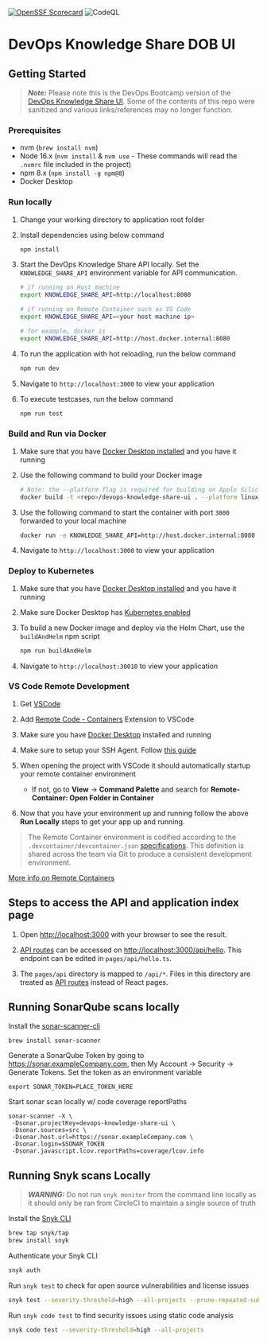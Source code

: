 [![OpenSSF Scorecard](https://api.securityscorecards.dev/projects/github.com/liatrio-delivery-povs/devops-knowledge-share-ui/badge)](https://api.securityscorecards.dev/projects/github.com/liatrio-delivery-povs/devops-knowledge-share-ui)
![CodeQL](https://github.com/liatrio-delivery-povs/devops-knowledge-share-ui/workflows/CodeQL/badge.svg?branch=main)

# DevOps Knowledge Share DOB UI

## Getting Started

> **_Note:_** Please note this is the DevOps Bootcamp version of the [DevOps Knowledge Share UI](https://github.com/liatrio-delivery-povs/devops-knowledge-share-ui). Some of the contents of this repo were sanitized and various links/references may no longer function.

### Prerequisites

- nvm (`brew install nvm`)
- Node 16.x (`nvm install` & `nvm use` - These commands will read the `.nvmrc` file included in the project)
- npm 8.x (`npm install -g npm@8`)
- Docker Desktop

### Run locally

1. Change your working directory to application root folder

2. Install dependencies using below command

   ```bash
   npm install
   ```

3. Start the DevOps Knowledge Share API locally. Set the `KNOWLEDGE_SHARE_API` environment variable for API communication.

   ```bash
   # if running on Host machine
   export KNOWLEDGE_SHARE_API=http://localhost:8080

   # if running on Remote Container such as VS Code
   export KNOWLEDGE_SHARE_API=<your host machine ip>

   # for example, docker is
   export KNOWLEDGE_SHARE_API=http://host.docker.internal:8080
   ```

4. To run the application with hot reloading, run the below command

   ```bash
   npm run dev
   ```

5. Navigate to `http://localhost:3000` to view your application

6. To execute testcases, run the below command

   ```bash
   npm run test
   ```

### Build and Run via Docker

1. Make sure that you have [Docker Desktop installed](https://docs.docker.com/desktop/mac/install/) and you have it running

2. Use the following command to build your Docker image

   ```bash
   # Note: the --platform flag is required for building on Apple Silicon
   docker build -t <repo>/devops-knowledge-share-ui . --platform linux/amd64
   ```

3. Use the following command to start the container with port `3000` forwarded to your local machine

   ```bash
   docker run -e KNOWLEDGE_SHARE_API=http://host.docker.internal:8080 -p 3000:3000 -it <repo>/devops-knowledge-share-ui
   ```

4. Navigate to `http://localhost:3000` to view your application

### Deploy to Kubernetes

1. Make sure that you have [Docker Desktop installed](https://docs.docker.com/desktop/mac/install/) and you have it running

2. Make sure Docker Desktop has [Kubernetes enabled](https://docs.docker.com/desktop/kubernetes/#enable-kubernetes)

3. To build a new Docker image and deploy via the Helm Chart, use the `buildAndHelm` npm script

   ```bash
   npm run buildAndHelm
   ```

4. Navigate to `http://localhost:30010` to view your application

### VS Code Remote Development

1. Get [VSCode](https://code.visualstudio.com/download)

2. Add [Remote Code - Containers](https://marketplace.visualstudio.com/items?itemName=ms-vscode-remote.remote-containers) Extension to VSCode

3. Make sure you have [Docker Desktop](https://docs.docker.com/desktop/#download-and-install) installed and running

4. Make sure to setup your SSH Agent. Follow [this guide](https://code.visualstudio.com/docs/remote/containers#_using-ssh-keys)

5. When opening the project with VSCode it should automatically startup your remote container environment

   - If not, go to **View** -> **Command Palette** and search for **Remote-Container: Open Folder in Container**

6. Now that you have your environment up and running follow the above **Run Locally** steps to get your app up and running.

> The Remote Container environment is codified according to the `.devcontainer/devcontainer.json` [specifications](https://code.visualstudio.com/docs/remote/devcontainerjson-reference). This definition is shared across the team via Git to produce a consistent development environment.

[More info on Remote Containers](https://code.visualstudio.com/docs/remote/containers#_dev-container-features-preview)

## Steps to access the API and application index page

1. Open [http://localhost:3000](http://localhost:3000) with your browser to see the result.

2. [API routes](https://nextjs.org/docs/api-routes/introduction) can be accessed on [http://localhost:3000/api/hello](http://localhost:3000/api/hello). This endpoint can be edited in `pages/api/hello.ts`.

3. The `pages/api` directory is mapped to `/api/*`. Files in this directory are treated as [API routes](https://nextjs.org/docs/api-routes/introduction) instead of React pages.

## Running SonarQube scans locally

Install the [sonar-scanner-cli](https://docs.sonarqube.org/latest/analysis/scan/sonarscanner/)

```
brew install sonar-scanner
```

Generate a SonarQube Token by going to https://sonar.exampleCompany.com, then My Account -> Security -> Generate Tokens. Set the token as an environment variable

```
export SONAR_TOKEN=PLACE_TOKEN_HERE
```

Start sonar scan locally w/ code coverage reportPaths

```
sonar-scanner -X \
 -Dsonar.projectKey=devops-knowledge-share-ui \
 -Dsonar.sources=src \
 -Dsonar.host.url=https://sonar.exampleCompany.com \
 -Dsonar.login=$SONAR_TOKEN
 -Dsonar.javascript.lcov.reportPaths=coverage/lcov.info
```

## Running Snyk scans Locally

> **_WARNING:_** Do not run `snyk monitor` from the command line locally as it should only be ran from CircleCI to maintain a single source of truth

Install the [Snyk CLI](https://docs.snyk.io/snyk-cli/install-the-snyk-cli)

```bash
brew tap snyk/tap
brew install snyk
```

Authenticate your Snyk CLI

```bash
snyk auth
```

Run `snyk test` to check for open source vulnerabilities and license issues

```bash
snyk test --severity-threshold=high --all-projects --prune-repeated-subdependencies
```

Run `snyk code test` to find security issues using static code analysis

```bash
snyk code test --severity-threshold=high --all-projects
```
